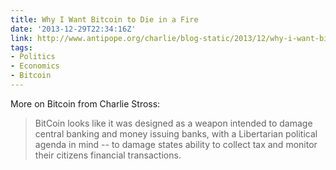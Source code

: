 ```yaml
---
title: Why I Want Bitcoin to Die in a Fire
date: '2013-12-29T22:34:16Z'
link: http://www.antipope.org/charlie/blog-static/2013/12/why-i-want-bitcoin-to-die-in-a.html
tags:
- Politics
- Economics
- Bitcoin
---
```

More on Bitcoin from Charlie Stross:

> BitCoin looks like it was designed as a weapon intended to damage central banking and money issuing banks, with a Libertarian political agenda in mind -- to damage states ability to collect tax and monitor their citizens financial transactions.
